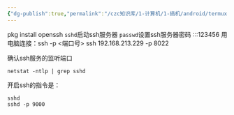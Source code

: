```yaml
---
{"dg-publish":true,"permalink":"/czc知识库/1-计算机/1-搞机/android/termux ssh笔记 连接termux开的ssh服务器 sshd/","dgPassFrontmatter":true,"created":"2024-06-18T17:45:20.886+08:00","updated":"2024-12-08T00:39:16.422+08:00"}
---
```





pkg install openssh
`sshd`启动ssh服务器
`passwd`设置ssh服务器密码  :::123456
用电脑连接：ssh <ip> -p <端口号>
ssh 192.168.213.229 -p 8022

确认ssh服务的监听端口

```text
netstat -ntlp | grep sshd
```

开启ssh的指令是：

```text
sshd
sshd -p 9000
```


